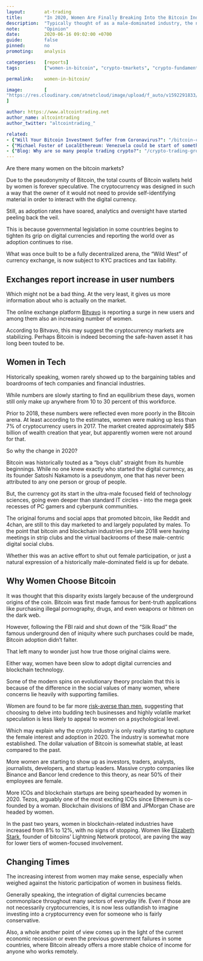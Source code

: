 ```yaml
---
layout:       at-trading
title:        "In 2020, Women Are Finally Breaking Into the Bitcoin Industry"
description:  "Typically thought of as a male-dominated industry, the numbers of women on the crypto markets are reportedly increasing. Why is that and what does it mean?"
note:         "Opinion"
date:         2020-06-16 09:02:00 +0700
guide:        false
pinned:       no
promoting:    analysis

categories:   [reports]
tags:         ["women-in-bitcoin", "crypto-tmarkets", "crypto-fundamentals"]

permalink:    women-in-bitcoin/

image:        [
"https://res.cloudinary.com/atnetcloud/image/upload/f_auto/v1592291833/atnet/women-in-crypto_zdi4bt.jpg"
]

author: https://www.altcointrading.net
author_name: altcointrading
author_twitter: "altcointrading_"

related:
- {"Will Your Bitcoin Investment Suffer from Coronavirus?": "/bitcoin-coronavirus-crisis/"}
- {"Michael Foster of LocalEthereum: Venezuela could be start of something bigger": "/localethereum-venezuela-crypto/"}
- {"Blog: Why are so many people trading crypto?": "/crypto-trading-growth/"}
---
```


Are there many women on the bitcoin markets?

Due to the pseudonymity of Bitcoin, the total counts of Bitcoin wallets held by women is forever speculative. The cryptocurrency was designed in such a way that the owner of it would not need to provide self-identifying material in order to interact with the digital currency.

Still, as adoption rates have soared, analytics and oversight have started peeling back the veil.

This is because governmental legislation in some countries begins to tighten its grip on digital currencies and reporting the world over as adoption continues to rise.

What was once built to be a fully decentralized arena, the “Wild West” of currency exchange, is now subject to KYC practices and tax liability.  


## Exchanges report increase in user numbers

Which might not be a bad thing. At the very least, it gives us more information about who is actually on the market.

The online exchange platform [Bitvavo](https://bitvavo.com/en/) is reporting a surge in new users and among them also an increasing number of women.

According to Bitvavo, this may suggest the cryptocurrency markets are stabilizing. Perhaps Bitcoin is indeed becoming the safe-haven asset it has long been touted to be.


## Women in Tech

Historically speaking, women rarely showed up to the bargaining tables and boardrooms of tech companies and financial industries.

While numbers are slowly starting to find an equilibrium these days, women still only make up anywhere from 10 to 30 percent of this workforce.

Prior to 2018, these numbers were reflected even more poorly in the Bitcoin arena. At least according to the estimates, women were making up less than 7% of cryptocurrency users in 2017. The market created approximately $85 billion of wealth creation that year, but apparently women were not around for that.

So why the change in 2020?

Bitcoin was historically touted as a “boys club” straight from its humble beginnings. While no one knew exactly who started the digital currency, as its founder Satoshi Nakamoto is a pseudonym, one that has never been attributed to any one person or group of people.

But, the currency got its start in the ultra-male focused field of technology sciences, going even deeper than standard IT circles - into the mega geek recesses of PC gamers and cyberpunk communities.

The original forums and social apps that promoted bitcoin, like Reddit and 4chan, are still to this day marketed to and largely populated by males. To the point that bitcoin and blockchain industries pre-late 2018 were having meetings in strip clubs and the virtual backrooms of these male-centric digital social clubs.

Whether this was an active effort to shut out female participation, or just a natural expression of a historically male-dominated field is up for debate.


## Why Women Choose Bitcoin

It was thought that this disparity exists largely because of the underground origins of the coin. Bitcoin was first made famous for bent-truth applications like purchasing illegal pornography, drugs, and even weapons or hitmen on the dark web.

However, following the FBI raid and shut down of the “Silk Road” the famous underground den of iniquity where such purchases could be made, Bitcoin adoption didn’t falter.

That left many to wonder just how true those original claims were.

Either way, women have been slow to adopt digital currencies and blockchain technology.

Some of the modern spins on evolutionary theory proclaim that this is because of the difference in the social values of many women, where concerns lie heavily with supporting families.

Women are found to be far more [risk-averse than men](https://www.nber.org/papers/w14713.pdf), suggesting that choosing to delve into budding tech businesses and highly volatile market speculation is less likely to appeal to women on a psychological level.

Which may explain why the crypto industry is only really starting to capture the female interest and adoption in 2020. The industry is somewhat more established. The dollar valuation of Bitcoin is somewhat stable, at least compared to the past.

More women are starting to show up as investors, traders, analysts, journalists, developers, and startup leaders. Massive crypto companies like Binance and Bancor lend credence to this theory, as near 50% of their employees are female.

More ICOs and blockchain startups are being spearheaded by women in 2020. Tezos, arguably one of the most exciting ICOs since Ethereum is co-founded by a woman. Blockchain divisions of IBM and JPMorgan Chase are headed by women.

In the past two years, women in blockchain-related industries have increased from 8% to 12%, with no signs of stopping. Women like [Elizabeth Stark](https://fortune.com/the-ledger-40-under-40/2018/elizabeth-stark/), founder of bitcoins’ Lightning Network protocol, are paving the way for lower tiers of women-focused involvement.


## Changing Times

The increasing interest from women may make sense, especially when weighed against the historic participation of women in business fields.

Generally speaking, the integration of digital currencies became commonplace throughout many sectors of everyday life. Even if those are not necessarily cryptocurrencies, it is now less outlandish to imagine investing into a cryptocurrency even for someone who is fairly conservative.

Also, a whole another point of view comes up in the light of the current economic recession or even the previous government failures in some countries, where Bitcoin already offers a more stable choice of income for anyone who works remotely.
